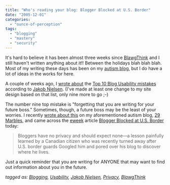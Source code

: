 ```yaml
---
title: "Who's reading your blog: Blogger Blocked at U.S. Border"
date: "2005-12-01"
categories: 
  - "ounce-of-perception"
tags: 
  - "blogging"
  - "mastery"
  - "security"
---
```


It's hard to believe it has been almost three weeks since [BlawgThink](http://www.blawgthink.com) and I still haven't written anything about it!! Between the holidays blah blah blah. Most of my writing these days has been on my [autism blog](http://29marbles.blogspot.com), but I do have a lot of ideas in the works for here.  
  
A couple of weeks ago, I [wrote about](http://nsl.blogspot.com/2005/10/blog-usability-top-ten-mistakes.html) the [Top 10 Blog Usability mistakes](http://www.useit.com/alertbox/weblogs.html) according to [Jakob Nielsen](http://www.useit.com/). (I've made at least one change to my site design based on that list, only nine more to go ;-)  
  
The number nine top mistake is "forgetting that you are writing for your future boss." Sometimes, though, a future boss may be the least of your worries. I recently [wrote about this](http://29marbles.blogspot.com/2005/11/whos-reading-your-blog-some-thoughts.html) on my aforementioned autism blog, [29 Marbles](http://29marbles.blogspot.com), and came across the [eweek](http://www.eweek.com) article [Blogger Blocked at U.S. Border](http://www.eweek.com/article2/0,1895,1894227,00.asp) today:

> Bloggers have no privacy and should expect none—a lesson painfully learned by a Canadian citizen who was recently turned away after U.S. border guards Googled him and pored over his blog to discover where he lives.

Just a quick reminder that you are writing for ANYONE that may want to find out information about you in the future.  
  
_tagged as: [Blogging](http://technorati.com/tag/Blogging), [Usability](http://technorati.com/tag/usability), [Jakob Nielsen](http://technorati.com/tag/Jakob+Nielsen), [Privacy](http://technorati.com/tag/privacy), [BlawgThink](http://technorati.com/tag/blawgthink)_
